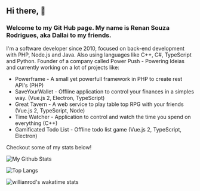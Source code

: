 <h2>Hi there, 👋</h2>
<h3>Welcome to my Git Hub page. My name is Renan Souza Rodrigues, aka Dallai to my friends.</h3>

<p>
  I'm a software developer since 2010, focused on back-end development with PHP, Node.js and Java. Also using languages like C++, C#, TypeScript and Python. 
  Founder of a company called Power Push - Powering Ideias and currently working on a lot of projects like: 
</p>

<ul>
  <li>Powerframe - A small yet powerfull framework in PHP to create rest API's (PHP)</li>
  <li>SaveYourWallet - Offline application to control your finances in a simples way. (Vue.js 2, Electron, TypeScript)</li>
  <li>Great Tavern - A web service to play table top RPG with your friends (Vue.js 2, TypeScript, Node)</li>
  <li>Time Watcher - Application to control and watch the time you spend on everything (C++)</li>
  <li>Gamificated Todo List - Offline todo list game (Vue.js 2, TypeScript, Electron)</li>
</ul>

<p>Checkout some of my stats below!</p>

![My Github Stats](https://github-readme-stats.vercel.app/api?username=renansouzarodrigues&count_private=true&theme=default&show_icons=true)

![Top Langs](https://github-readme-stats.vercel.app/api/top-langs/?username=renansouzarodrigues&layout=compact&theme=default)

![willianrod's wakatime stats](https://github-readme-stats.vercel.app/api/wakatime?username=RenanSouzaRodrigues)

<!--!### My creations and ways to help
<!--![Powerframe V2](https://github-readme-stats.vercel.app/api/pin/?username=renansouzarodrigues&repo=powerframev2&theme=vue)
<!--![Markdown Preview](https://github-readme-stats.vercel.app/api/pin/?username=renansouzarodrigues&repo=markdown-preview&theme=vue)
